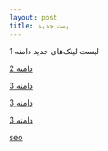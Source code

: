 ```yaml
---
layout: post
title: پست جدید
---
```


لیست لینک‌های جدید
دامنه 1 

<a href="https://wisgoon.com/pin/19111818/">دامنه 2</a>

<a href="https://www.ninisite.com/user/discussion/03f04b1a-9f64-46b7-8748-a2f39c84a57c/%d8%a7%d8%ad%d8%b3%d8%a7%d9%868">دامنه 3</a>

<a href="https://blogs.cornell.edu/advancedrevenuemanagement12/2012/03/28/revenue-management-in-the-golf-industry/comment-page-96/">دامنه 3</a>

<a href="https://ssc.ce.sharif.edu/blog/%D9%85%D8%B3%D8%A7%D8%A8%D9%82%D9%87-%D8%B7%D8%B1%D8%A7%D8%AD%DB%8C-%D9%84%D9%88%DA%AF%D9%88%DB%8C-%D8%A7%D9%86%D8%AC%D9%85%D9%86-%D8%B9%D9%84%D9%85%DB%8C-%D8%AF%D8%A7%D9%86%D8%B4%DA%A9%D8%AF%D9%87-%DA%A9%D8%A7%D9%85%D9%BE%DB%8C%D9%88%D8%AA%D8%B1/">دامنه 3</a>

<a href="https://ehsaider.ir/seo">seo</a>
